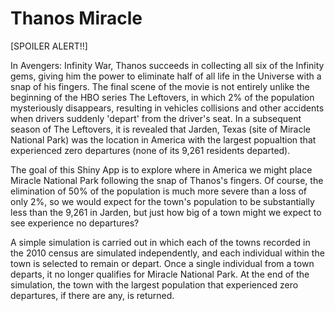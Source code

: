 # Thanos Miracle

[SPOILER ALERT!!]

In Avengers: Infinity War, Thanos succeeds in collecting all six of the Infinity gems, giving him the power to eliminate half of all life in the Universe with a snap of his fingers. The final scene of the movie is not entirely unlike the beginning of the HBO series The Leftovers, in which 2% of the population mysteriously disappears, resulting in vehicles collisions and other accidents when drivers suddenly 'depart' from the driver's seat. In a subsequent season of The Leftovers, it is revealed that Jarden, Texas (site of Miracle National Park) was the location in America with the largest popualtion that experienced zero departures (none of its 9,261 residents departed).

The goal of this Shiny App is to explore where in America we might place Miracle National Park following the snap of Thanos's fingers. Of course, the elimination of 50% of the population is much more severe than a loss of only 2%, so we would expect for the town's population to be substantially less than the 9,261 in Jarden, but just how big of a town might we expect to see experience no departures?

A simple simulation is carried out in which each of the towns recorded in the 2010 census are simulated independently, and each individual within the town is selected to remain or depart. Once a single individual from a town departs, it no longer qualifies for Miracle National Park. At the end of the simulation, the town with the largest population that experienced zero departures, if there are any, is returned.
